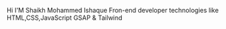 Hi I'M Shaikh Mohammed Ishaque 
Fron-end developer technologies like HTML,CSS,JavaScript GSAP & Tailwind 
